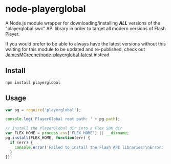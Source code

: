 # node-playerglobal

A Node.js module wrapper for downloading/installing _**ALL**_ versions of the "playerglobal.swc" API library in order to target all modern versions of Flash Player.

If you would prefer to be able to always have the latest versions without this waiting for this module to be updated and re-published, check out [JamesMGreene/node-playerglobal-latest](https://github.com/JamesMGreene/node-playerglobal-latest) instead.


## Install

```shell
npm install playerglobal
```


## Usage

```js
var pg = require('playerglobal');

console.log('PlayerGlobal root path: ' + pg.path);

// Install the PlayerGlobal dir into a Flex SDK dir
var FLEX_HOME = process.env['FLEX_HOME'] || __dirname;
pg.install(FLEX_HOME, function(err) {
  if (err) {
    console.error('Failed to install the Flash API libraries!\nError: ' + err);
  }
});
```
